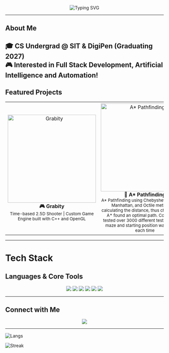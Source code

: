 <!-- Animated Typing Header -->
<p align="center">
  <img src="https://readme-typing-svg.demolab.com?font=Ubuntu+Mono&weight=900&size=42&duration=2000&pause=800&color=FF33AA&center=true&width=900&lines=Hello+there,+I'm+Jeremy;Aspiring+Software+Developer" alt="Typing SVG"/>
</p>

---

##  About Me
🎓 CS Undergrad @ **SIT & DigiPen (Graduating 2027)**  
🎮 Interested in Full Stack Development, Artificial Intelligence and Automation!
---

##  Featured Projects
<div align="center">
<table>
<tr>
<td width="300px" align="center">
  <a href="https://youtu.be/d3-7r0DqKzk" target="_blank">
    <img src="https://img.youtube.com/vi/d3-7r0DqKzk/0.jpg" width="280px" alt="Grabity"/>
  </a>
  <br/>
  <b>🎮 Grabity</b><br/>
  <sub> Time-based <Grab & Shoot> 2.5D Shooter | Custom Game Engine built with C++ and OpenGL </sub>
</td>

<td width="300px" align="center">
  <a href="https://youtu.be/RSJg_MyDDfg" target="_blank">
    <img src="https://img.youtube.com/vi/RSJg_MyDDfg/0.jpg" width="280px" alt="A* Pathfinding"/>
  </a>
  <br/>
  <b>🤖 A* Pathfinding</b><br/>
  <sub>A* Pathfinding using Chebyshev, Euclidean, Manhattan, and Octile methods of calculating the distance, thus changing how A* found an optimal path. Correctness tested over 3000 different tests where the maze and starting position was different each time </sub>
</td>

<td width="300px" align="center">
  <a href="https://youtu.be/NuNxwo1lcEM" target="_blank">
    <img src="https://img.youtube.com/vi/NuNxwo1lcEM/0.jpg" width="280px" alt="Terrain Analysis"/>
  </a>
  <br/>
  <b>🤖 Terrain Analysis</b><br/>
  <sub>AI Visibility + Tactical Movement using openness, visibility of the agent,  visibility of the map, and propagation. Added hide-and-seek minigame to demonstrate the aspects of terrain analysis </sub>
</td>
<td width="300px" align="center">
  <a href="https://youtu.be/dHZYB5iuJZw" target="_blank">
    <img src="https://img.youtube.com/vi/dHZYB5iuJZw/0.jpg" width="280px" alt="BVH Graphics"/>
  </a>
  <br/>
  <b>🤖 Bounding Volume Hierarchy Graphics</b><br/>
  <sub> Hierarchical tree construction and  Hierarchical tree traversal with raytracing </sub>
 </td>
 
</td>
<td width="300px" align="center">
 <a href="https://youtu.be/iHBNv2Lkxes" target="_blank">  
       <img src="https://img.youtube.com/vi/iHBNv2Lkxes/0.jpg" width="280px" alt="Tactial Positioning"/>
  </a>
  <br/>
  <b>🤖 Tactical AI decision-making and Positioning </b><br/>
  <sub> Demonstrated in Unity |  Using a multi-factor scoring algorithm that considers distance from player, cover effectiveness through raycasting LOS, position relative to cover objects, cover dimensions, and accessibility through navigation mesh validation </sub>
 </td>

</tr>
</table>
</div>

---

#  Tech Stack

## Languages & Core Tools
<p align="center">
  <img src="https://img.shields.io/badge/C-%2300599C.svg?style=for-the-badge&logo=c&logoColor=white" />
  <img src="https://img.shields.io/badge/C++-%2300599C.svg?style=for-the-badge&logo=c%2B%2B&logoColor=white" />
  <img src="https://img.shields.io/badge/C%23-%23239120.svg?style=for-the-badge&logo=c-sharp&logoColor=white" />
  <img src="https://img.shields.io/badge/Python-3670A0?style=for-the-badge&logo=python&logoColor=ffdd54" />
  <img src="https://img.shields.io/badge/Git-F05033.svg?style=for-the-badge&logo=git&logoColor=white" />
  <img src="https://img.shields.io/badge/Linux-FCC624?style=for-the-badge&logo=linux&logoColor=black" />
</p>

---

##  Connect with Me
<p align="center">
  <a href="https://www.linkedin.com/in/jeremy-lim-ting-jie/">
    <img src="https://img.shields.io/badge/LinkedIn-%230077B5.svg?style=for-the-badge&logo=linkedin&logoColor=white"/>
  </a>
</p>

---



<!-- Languages Used first -->
![Langs](https://github-readme-stats.vercel.app/api/top-langs/?username=memeosu&theme=tokyonight&hide_border=true&layout=compact)  

<!-- Streak second -->
![Streak](https://streak-stats.demolab.com?user=memeosu&theme=tokyonight&hide_border=true)  

<p align="center">
  <!-- Default GitHub contribution grid appears below README automatically -->
</p>
</div>

